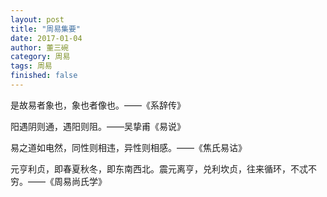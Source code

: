 ```yaml
---
layout: post
title: "周易集要"
date: 2017-01-04
author: 董三碗
category: 周易
tags: 周易
finished: false
---
```


是故易者象也，象也者像也。——《系辞传》

阳遇阴则通，遇阳则阻。——吴挚甫《易说》

易之道如电然，同性则相违，异性则相感。——《焦氏易诂》

元亨利贞，即春夏秋冬，即东南西北。震元离亨，兑利坎贞，往来循环，不忒不穷。——《周易尚氏学》
